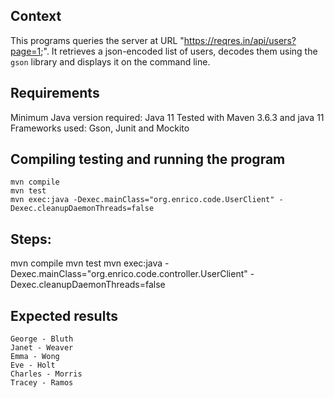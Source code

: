 ## Context
This programs queries the server at URL "https://reqres.in/api/users?page=1;". 
It retrieves a json-encoded list of users, decodes them using the `gson` library and displays it on the command line.

## Requirements
Minimum Java version required: Java 11
Tested with Maven 3.6.3 and java 11
Frameworks used: Gson, Junit and Mockito

## Compiling testing and running the program
```
mvn compile
mvn test
mvn exec:java -Dexec.mainClass="org.enrico.code.UserClient" -Dexec.cleanupDaemonThreads=false
```

## Steps:
mvn compile
mvn test
mvn exec:java -Dexec.mainClass="org.enrico.code.controller.UserClient" -Dexec.cleanupDaemonThreads=false

## Expected results
```
George - Bluth
Janet - Weaver
Emma - Wong
Eve - Holt
Charles - Morris
Tracey - Ramos
```

